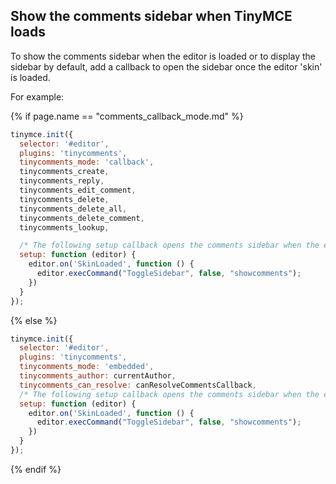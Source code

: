 ## Show the comments sidebar when TinyMCE loads

To show the comments sidebar when the editor is loaded or to display the sidebar by default, add a callback to open the sidebar once the editor 'skin' is loaded.

For example:

{% if page.name == "comments_callback_mode.md" %}
```js
tinymce.init({
  selector: '#editor',
  plugins: 'tinycomments',
  tinycomments_mode: 'callback',
  tinycomments_create,
  tinycomments_reply,
  tinycomments_edit_comment,
  tinycomments_delete,
  tinycomments_delete_all,
  tinycomments_delete_comment,
  tinycomments_lookup,

  /* The following setup callback opens the comments sidebar when the editor loads */
  setup: function (editor) {
    editor.on('SkinLoaded', function () {
      editor.execCommand("ToggleSidebar", false, "showcomments");
    })
  }
});
```
{% else %}
```js
tinymce.init({
  selector: '#editor',
  plugins: 'tinycomments',
  tinycomments_mode: 'embedded',
  tinycomments_author: currentAuthor,
  tinycomments_can_resolve: canResolveCommentsCallback,
  /* The following setup callback opens the comments sidebar when the editor loads */
  setup: function (editor) {
    editor.on('SkinLoaded', function () {
      editor.execCommand("ToggleSidebar", false, "showcomments");
    })
  }
});
```
{% endif %}